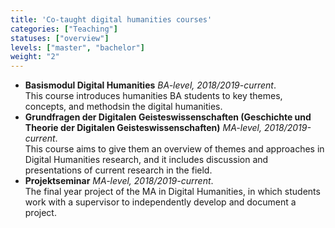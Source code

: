 ```yaml
---
title: 'Co-taught digital humanities courses'
categories: ["Teaching"]
statuses: ["overview"]
levels: ["master", "bachelor"]
weight: "2"
---
```


* **Basismodul Digital Humanities** *BA-level, 2018/2019-current*.  
This course introduces humanities BA students to key themes, concepts, and methodsin the digital humanities. 
* **Grundfragen der Digitalen Geisteswissenschaften (Geschichte und Theorie der Digitalen Geisteswissenschaften)** *MA-level, 2018/2019-current*.  
This course aims to give them an overview of themes and approaches in Digital Humanities research, and it includes discussion and presentations of current research in the field.
* **Projektseminar** *MA-level, 2018/2019-current*.  
The final year project of the MA in Digital Humanities, in which students work with a supervisor to independently develop and document a project.

